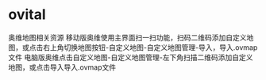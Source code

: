 # ovital
奥维地图相关资源
移动版奥维使用主界面扫一扫功能，扫码二维码添加自定义地图，或点击右上角切换地图按钮-自定义地图-自定义地图管理-导入，导入.ovmap文件
电脑版奥维点击自定义地图-自定义地图管理-左下角扫描二维码添加自定义地图，或点击导入导入.ovmap文件
